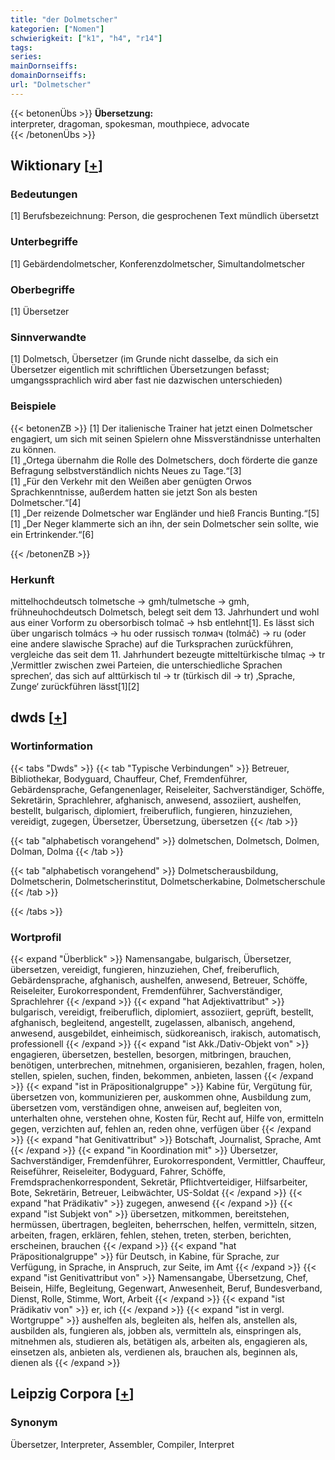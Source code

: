 ```yaml
---
title: "der Dolmetscher"
kategorien: ["Nomen"]
schwierigkeit: ["k1", "h4", "r14"]
tags:
series:
mainDornseiffs:
domainDornseiffs:
url: "Dolmetscher"
---
```


{{< betonenÜbs >}}
**Übersetzung:**  
interpreter, dragoman, spokesman, mouthpiece, advocate  
{{< /betonenÜbs >}}

## Wiktionary [[+](https://de.wiktionary.org/wiki/Dolmetscher)]

### Bedeutungen
[1] Berufsbezeichnung: Person, die gesprochenen Text mündlich übersetzt  

### Unterbegriffe
[1] Gebärdendolmetscher, Konferenzdolmetscher, Simultandolmetscher  

### Oberbegriffe
[1] Übersetzer  

### Sinnverwandte
[1] Dolmetsch, Übersetzer (im Grunde nicht dasselbe, da sich ein Übersetzer eigentlich mit schriftlichen Übersetzungen befasst; umgangssprachlich wird aber fast nie dazwischen unterschieden)  

### Beispiele
{{< betonenZB >}}
[1] Der italienische Trainer hat jetzt einen Dolmetscher engagiert, um sich mit seinen Spielern ohne Missverständnisse unterhalten zu können.  
[1] „Ortega übernahm die Rolle des Dolmetschers, doch förderte die ganze Befragung selbstverständlich nichts Neues zu Tage.“[3]  
[1] „Für den Verkehr mit den Weißen aber genügten Orwos Sprachkenntnisse, außerdem hatten sie jetzt Son als besten Dolmetscher.“[4]  
[1] „Der reizende Dolmetscher war Engländer und hieß Francis Bunting.“[5]  
[1] „Der Neger klammerte sich an ihn, der sein Dolmetscher sein sollte, wie ein Ertrinkender.“[6]  

{{< /betonenZB >}}
### Herkunft
mittelhochdeutsch tolmetsche → gmh/tulmetsche → gmh, frühneuhochdeutsch Dolmetsch, belegt seit dem 13. Jahrhundert und wohl aus einer Vorform zu obersorbisch tolmač → hsb entlehnt[1]. Es lässt sich über ungarisch tolmács → hu oder russisch толмач (tolmáč) → ru (oder eine andere slawische Sprache) auf die Turksprachen zurückführen, vergleiche das seit dem 11. Jahrhundert bezeugte mitteltürkische tılmaç → tr ‚Vermittler zwischen zwei Parteien, die unterschiedliche Sprachen sprechen‘, das sich auf alttürkisch tıl → tr (türkisch dil → tr) ‚Sprache, Zunge‘ zurückführen lässt[1][2]  



## dwds [[+](https://www.dwds.de/wb/Dolmetscher)]

### Wortinformation
{{< tabs "Dwds" >}}
{{< tab "Typische Verbindungen" >}}
Betreuer, Bibliothekar, Bodyguard, Chauffeur, Chef, Fremdenführer, Gebärdensprache, Gefangenenlager, Reiseleiter, Sachverständiger, Schöffe, Sekretärin, Sprachlehrer, afghanisch, anwesend, assoziiert, aushelfen, bestellt, bulgarisch, diplomiert, freiberuflich, fungieren, hinzuziehen, vereidigt, zugegen, Übersetzer, Übersetzung, übersetzen
{{< /tab >}}

{{< tab "alphabetisch vorangehend" >}}
dolmetschen, Dolmetsch, Dolmen, Dolman, Dolma
{{< /tab >}}

{{< tab "alphabetisch vorangehend" >}}
Dolmetscherausbildung, Dolmetscherin, Dolmetscherinstitut, Dolmetscherkabine, Dolmetscherschule
{{< /tab >}}

{{< /tabs >}}

### Wortprofil
{{< expand "Überblick" >}} Namensangabe, bulgarisch, Übersetzer, übersetzen, vereidigt, fungieren, hinzuziehen, Chef, freiberuflich, Gebärdensprache, afghanisch, aushelfen, anwesend, Betreuer, Schöffe, Reiseleiter, Eurokorrespondent, Fremdenführer, Sachverständiger, Sprachlehrer {{< /expand >}}
{{< expand "hat Adjektivattribut" >}} bulgarisch, vereidigt, freiberuflich, diplomiert, assoziiert, geprüft, bestellt, afghanisch, begleitend, angestellt, zugelassen, albanisch, angehend, anwesend, ausgebildet, einheimisch, südkoreanisch, irakisch, automatisch, professionell {{< /expand >}}
{{< expand "ist Akk./Dativ-Objekt von" >}} engagieren, übersetzen, bestellen, besorgen, mitbringen, brauchen, benötigen, unterbrechen, mitnehmen, organisieren, bezahlen, fragen, holen, stellen, spielen, suchen, finden, bekommen, anbieten, lassen {{< /expand >}}
{{< expand "ist in Präpositionalgruppe" >}} Kabine für, Vergütung für, übersetzen von, kommunizieren per, auskommen ohne, Ausbildung zum, übersetzen vom, verständigen ohne, anweisen auf, begleiten von, unterhalten ohne, verstehen ohne, Kosten für, Recht auf, Hilfe von, ermitteln gegen, verzichten auf, fehlen an, reden ohne, verfügen über {{< /expand >}}
{{< expand "hat Genitivattribut" >}} Botschaft, Journalist, Sprache, Amt {{< /expand >}}
{{< expand "in Koordination mit" >}} Übersetzer, Sachverständiger, Fremdenführer, Eurokorrespondent, Vermittler, Chauffeur, Reiseführer, Reiseleiter, Bodyguard, Fahrer, Schöffe, Fremdsprachenkorrespondent, Sekretär, Pflichtverteidiger, Hilfsarbeiter, Bote, Sekretärin, Betreuer, Leibwächter, US-Soldat {{< /expand >}}
{{< expand "hat Prädikativ" >}} zugegen, anwesend {{< /expand >}}
{{< expand "ist Subjekt von" >}} übersetzen, mitkommen, bereitstehen, hermüssen, übertragen, begleiten, beherrschen, helfen, vermitteln, sitzen, arbeiten, fragen, erklären, fehlen, stehen, treten, sterben, berichten, erscheinen, brauchen {{< /expand >}}
{{< expand "hat Präpositionalgruppe" >}} für Deutsch, in Kabine, für Sprache, zur Verfügung, in Sprache, in Anspruch, zur Seite, im Amt {{< /expand >}}
{{< expand "ist Genitivattribut von" >}} Namensangabe, Übersetzung, Chef, Beisein, Hilfe, Begleitung, Gegenwart, Anwesenheit, Beruf, Bundesverband, Dienst, Rolle, Stimme, Wort, Arbeit {{< /expand >}}
{{< expand "ist Prädikativ von" >}} er, ich {{< /expand >}}
{{< expand "ist in vergl. Wortgruppe" >}} aushelfen als, begleiten als, helfen als, anstellen als, ausbilden als, fungieren als, jobben als, vermitteln als, einspringen als, mitnehmen als, studieren als, betätigen als, arbeiten als, engagieren als, einsetzen als, anbieten als, verdienen als, brauchen als, beginnen als, dienen als {{< /expand >}}

## Leipzig Corpora [[+](https://corpora.uni-leipzig.de/en/res?word=Dolmetscher&corpusId=deu_newscrawl-public_2018)]


### Synonym
Übersetzer, Interpreter, Assembler, Compiler, Interpret

